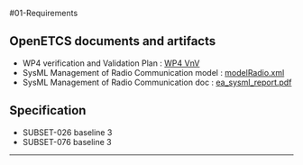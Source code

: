 #01-Requirements
## OpenETCS documents and artifacts
* WP4 verification and Validation Plan : [WP4 VnV](https://github.com/openETCS/validation/blob/master/VerificationAndValidationPlan/WP41-VerificationAndValidationPlan.pdf?raw=true)
* SysML Management of Radio Communication model : [modelRadio.xml](https://github.com/openETCS/model-evaluation/blob/master/model/EA-SysML/new_version/modelradio.xml)
* SysML Management of Radio Communication doc : [ea_sysml_report.pdf](https://github.com/openETCS/model-evaluation/blob/master/model/EA-SysML/doc/ea_sysml_report.pdf?raw=true)

## Specification
* SUBSET-026 baseline 3
* SUBSET-076 baseline 3

----

